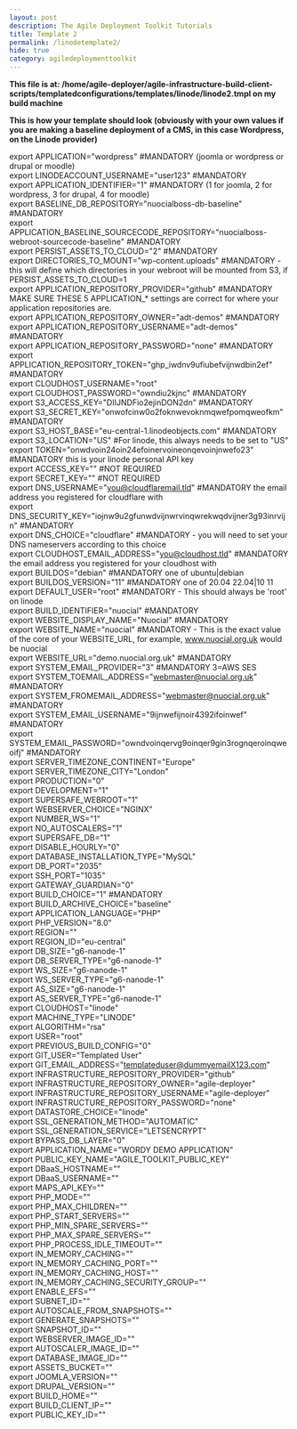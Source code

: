 ```yaml
---
layout: post
description: The Agile Deployment Toolkit Tutorials
title: Template 2
permalink: /linodetemplate2/
hide: true
category: agiledeploymenttoolkit
---
```


**This file is at: /home/agile-deployer/agile-infrastructure-build-client-scripts/templatedconfigurations/templates/linode/linode2.tmpl on my build machine**  

**This is how your template should look (obviously with your own values if you are making a baseline deployment of a CMS, in this case Wordpress, on the Linode provider)** 


export APPLICATION="wordpress" #MANDATORY (joomla or wordpress or drupal or moodle)  
export LINODEACCOUNT_USERNAME="user123" #MANDATORY  
export APPLICATION_IDENTIFIER="1" #MANDATORY (1 for joomla, 2 for wordpress, 3 for drupal, 4 for moodle)  
export BASELINE_DB_REPOSITORY="nuocialboss-db-baseline" #MANDATORY  
export APPLICATION_BASELINE_SOURCECODE_REPOSITORY="nuocialboss-webroot-sourcecode-baseline" #MANDATORY  
export PERSIST_ASSETS_TO_CLOUD="2" #MANDATORY   
export DIRECTORIES_TO_MOUNT="wp-content.uploads" #MANDATORY - this will define which directories in your webroot will be mounted from S3, if PERSIST_ASSETS_TO_CLOUD=1  
export APPLICATION_REPOSITORY_PROVIDER="github" #MANDATORY  MAKE SURE THESE 5 APPLICATION_* settings are correct for where your application repositories are.  
export APPLICATION_REPOSITORY_OWNER="adt-demos" #MANDATORY  
export APPLICATION_REPOSITORY_USERNAME="adt-demos" #MANDATORY  
export APPLICATION_REPOSITORY_PASSWORD="none" #MANDATORY  
export APPLICATION_REPOSITORY_TOKEN="ghp_iwdnv9ufiubefvijnwdbin2ef" #MANDATORY  
export CLOUDHOST_USERNAME="root"  
export CLOUDHOST_PASSWORD="owndiu2kjnc" #MANDATORY  
export S3_ACCESS_KEY="DIIJNDFio2ejinDON2dn"  #MANDATORY  
export S3_SECRET_KEY="onwofcinw0o2foknwevoknmqwefpomqweofkm"  #MANDATORY  
export S3_HOST_BASE="eu-central-1.linodeobjects.com" #MANDATORY  
export S3_LOCATION="US" #For linode, this always needs to be set to "US"  
export TOKEN="onwdvoin24oin24efoinervoineonqevoinjnwefo23" #MANDATORY this is your linode personal API key  
export ACCESS_KEY=""   #NOT REQUIRED  
export SECRET_KEY=""   #NOT REQUIRED  
export DNS_USERNAME="you@cloudflaremail.tld"  #MANDATORY the email address you registered for cloudflare with  
export DNS_SECURITY_KEY="iojnw9u2gfunwdvijnwrvinqwrekwqdvijner3g93inrvijn"   #MANDATORY  
export DNS_CHOICE="cloudflare" #MANDATORY - you will need to set your DNS nameservers according to this choice  
export CLOUDHOST_EMAIL_ADDRESS="you@cloudhost.tld" #MANDATORY the email address you registered for your cloudhost with  
export BUILDOS="debian" #MANDATORY one of ubuntu|debian  
export BUILDOS_VERSION="11" #MANDATORY one of 20.04 22.04|10 11  
export DEFAULT_USER="root" #MANDATORY - This should always be 'root' on linode  
export BUILD_IDENTIFIER="nuocial" #MANDATORY  
export WEBSITE_DISPLAY_NAME="Nuocial" #MANDATORY  
export WEBSITE_NAME="nuocial" #MANDATORY - This is the exact value of the core of your WEBSITE_URL, for example, www.nuocial.org.uk would be nuocial  
export WEBSITE_URL="demo.nuocial.org.uk"  #MANDATORY  
export SYSTEM_EMAIL_PROVIDER="3" #MANDATORY 3=AWS SES  
export SYSTEM_TOEMAIL_ADDRESS="webmaster@nuocial.org.uk" #MANDATORY  
export SYSTEM_FROMEMAIL_ADDRESS="webmaster@nuocial.org.uk" #MANDATORY  
export SYSTEM_EMAIL_USERNAME="9ijnwefijnoir4392ifoinwef" #MANDATORY  
export SYSTEM_EMAIL_PASSWORD="owndvoinqervg9oinqer9gin3rognqeroinqweoifj" #MANDATORY  
export SERVER_TIMEZONE_CONTINENT="Europe"   
export SERVER_TIMEZONE_CITY="London"  
export PRODUCTION="0"  
export DEVELOPMENT="1"  
export SUPERSAFE_WEBROOT="1"  
export WEBSERVER_CHOICE="NGINX"  
export NUMBER_WS="1"  
export NO_AUTOSCALERS="1"  
export SUPERSAFE_DB="1"  
export DISABLE_HOURLY="0"  
export DATABASE_INSTALLATION_TYPE="MySQL"  
export DB_PORT="2035"  
export SSH_PORT="1035"  
export GATEWAY_GUARDIAN="0"  
export BUILD_CHOICE="1" #MANDATORY  
export BUILD_ARCHIVE_CHOICE="baseline"  
export APPLICATION_LANGUAGE="PHP"  
export PHP_VERSION="8.0"  
export REGION=""  
export REGION_ID="eu-central"  
export DB_SIZE="g6-nanode-1"  
export DB_SERVER_TYPE="g6-nanode-1"  
export WS_SIZE="g6-nanode-1"   
export WS_SERVER_TYPE="g6-nanode-1"  
export AS_SIZE="g6-nanode-1"  
export AS_SERVER_TYPE="g6-nanode-1"  
export CLOUDHOST="linode"  
export MACHINE_TYPE="LINODE"  
export ALGORITHM="rsa"  
export USER="root"  
export PREVIOUS_BUILD_CONFIG="0"  
export GIT_USER="Templated User"  
export GIT_EMAIL_ADDRESS="templateduser@dummyemailX123.com"  
export INFRASTRUCTURE_REPOSITORY_PROVIDER="github"  
export INFRASTRUCTURE_REPOSITORY_OWNER="agile-deployer"  
export INFRASTRUCTURE_REPOSITORY_USERNAME="agile-deployer"  
export INFRASTRUCTURE_REPOSITORY_PASSWORD="none"  
export DATASTORE_CHOICE="linode"  
export SSL_GENERATION_METHOD="AUTOMATIC"  
export SSL_GENERATION_SERVICE="LETSENCRYPT"  
export BYPASS_DB_LAYER="0"  
export APPLICATION_NAME="WORDY DEMO APPLICATION"  
export PUBLIC_KEY_NAME="AGILE_TOOLKIT_PUBLIC_KEY"  
export DBaaS_HOSTNAME=""  
export DBaaS_USERNAME=""  
export MAPS_API_KEY=""  
export PHP_MODE=""  
export PHP_MAX_CHILDREN=""  
export PHP_START_SERVERS=""  
export PHP_MIN_SPARE_SERVERS=""  
export PHP_MAX_SPARE_SERVERS=""  
export PHP_PROCESS_IDLE_TIMEOUT=""  
export IN_MEMORY_CACHING=""  
export IN_MEMORY_CACHING_PORT=""  
export IN_MEMORY_CACHING_HOST=""  
export IN_MEMORY_CACHING_SECURITY_GROUP=""  
export ENABLE_EFS=""   
export SUBNET_ID=""  
export AUTOSCALE_FROM_SNAPSHOTS=""  
export GENERATE_SNAPSHOTS=""  
export SNAPSHOT_ID=""  
export WEBSERVER_IMAGE_ID=""  
export AUTOSCALER_IMAGE_ID=""  
export DATABASE_IMAGE_ID=""  
export ASSETS_BUCKET=""  
export JOOMLA_VERSION=""  
export DRUPAL_VERSION=""  
export BUILD_HOME=""  
export BUILD_CLIENT_IP=""  
export PUBLIC_KEY_ID=""  
